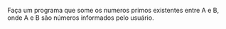 Faça um programa que some os numeros primos existentes entre A e B, onde A e B são números informados pelo usuário. 